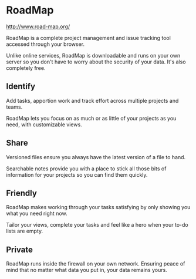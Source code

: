 RoadMap 
======= 
http://www.road-map.org/

RoadMap is a complete project management and issue tracking tool accessed through your browser.

Unlike online services, RoadMap is downloadable and runs on your own server so you don't have to worry about the security of your data.
It's also completely free.

Identify
--------

Add tasks, apportion work and track effort across multiple projects and teams.

RoadMap lets you focus on as much or as little of your projects as you need, with customizable views.

Share
-----

Versioned files ensure you always have the latest version of a file to hand.

Searchable notes provide you with a place to stick all those bits of information for your projects so you can find them quickly.

Friendly
--------

RoadMap makes working through your tasks satisfying by only showing you what you need right now.

Tailor your views, complete your tasks and feel like a hero when your to-do lists are empty.

Private
-------

RoadMap runs inside the firewall on your own network. Ensuring peace of mind that no matter what data you put in, your data remains yours.